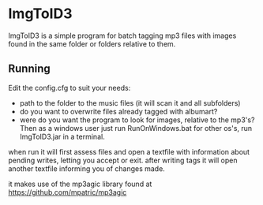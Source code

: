 ImgToID3
========
ImgToID3 is a simple program for batch tagging mp3 files with images found in the same folder or folders relative to them.

Running
-------
Edit the config.cfg to suit your needs:
  - path to the folder to the music files (it will scan it and all subfolders)
  - do you want to overwrite files already tagged with albumart?
  - were do you want the program to look for images, relative to the mp3's?
Then as a windows user just run RunOnWindows.bat
for other os's, run ImgToID3.jar in a terminal.

when run it will first assess files and open a textfile with information about pending writes, letting you accept or exit.
after writing tags it will open another textfile informing you of changes made.


it makes use of the mp3agic library found at https://github.com/mpatric/mp3agic